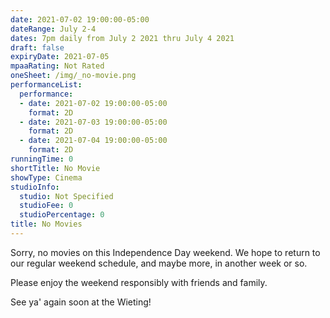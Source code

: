 ```yaml
---
date: 2021-07-02 19:00:00-05:00
dateRange: July 2-4
dates: 7pm daily from July 2 2021 thru July 4 2021
draft: false
expiryDate: 2021-07-05
mpaaRating: Not Rated
oneSheet: /img/_no-movie.png
performanceList:
  performance:
  - date: 2021-07-02 19:00:00-05:00
    format: 2D
  - date: 2021-07-03 19:00:00-05:00
    format: 2D
  - date: 2021-07-04 19:00:00-05:00
    format: 2D
runningTime: 0
shortTitle: No Movie
showType: Cinema
studioInfo:
  studio: Not Specified
  studioFee: 0
  studioPercentage: 0
title: No Movies
---
```


Sorry, no movies on this Independence Day weekend.  We hope to return to our regular weekend schedule, and maybe more, in another week or so.

Please enjoy the weekend responsibly with friends and family.


See ya' again soon at the Wieting!